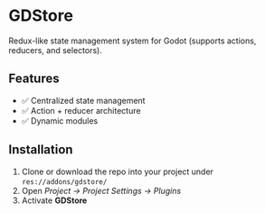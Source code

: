 # GDStore


Redux-like state management system for Godot (supports actions, reducers, and selectors).

## Features
- ✅ Centralized state management
- ✅ Action + reducer architecture
- ✅ Dynamic modules

## Installation
1. Clone or download the repo into your project under `res://addons/gdstore/`
2. Open *Project → Project Settings → Plugins*
3. Activate **GDStore**